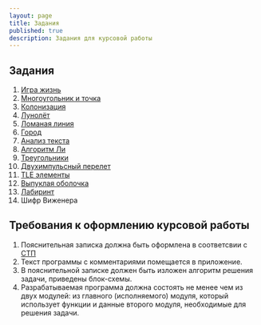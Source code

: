 ```yaml
---
layout: page
title: Задания
published: true
description: Задания для курсовой работы
---
```


## Задания

1. [Игра жизнь](game_life.md)
1. [Многоугольник и точка](point_polygon.md)
1. [Колонизация](colonization.md)
1. [Лунолёт](lunolet.md)
1. [Ломаная линия](polyline.md)
1. [Город](town.md)
1. [Анализ текста](text.md)
1. [Алгоритм Ли](lee.md)
1. [Треугольники](triangles.md)
1. [Двухимпульсный перелет](two_impulse_transfer.md)
1. [TLE элементы](tle.md)
1. [Выпуклая оболочка](convex.md)
1. [Лабиринт](obstacles.md)
1. Шифр Виженера

## Требования к оформлению курсовой работы

1. Пояснительная записка должна быть оформлена в соответсвии с [СТП](http://ps.ssau.ru/files/standart_ssau_2007.doc)
1. Текст программы с комментариями помещается в приложение.
1. В пояснительной записке должен быть изложен алгоритм решения задачи, приведены блок-схемы.
1. Разрабатываемая программа должна состоять не менее чем из двух модулей: из главного (исполняемого) модуля, который использует функции и данные второго модуля, необходимые для решения задачи.
  
